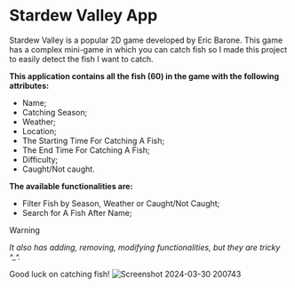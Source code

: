 # Stardew Valley App

Stardew Valley is a popular 2D game developed by Eric Barone.
This game has a complex mini-game in which you can catch fish so I made this project to easily detect the fish I want to catch.

**This application contains all the fish (60) in the game with the following attributes:**
- Name;
- Catching Season;
- Weather;
- Location;
- The Starting Time For Catching A Fish;
- The End Time For Catching A Fish;
- Difficulty;
- Caught/Not caught.

**The available functionalities are:**
- Filter Fish by Season, Weather or Caught/Not Caught;
- Search for A Fish After Name;
> [!WARNING]
> *It also has adding, removing, modifying functionalities, but they are tricky ^_^.*

Good luck on catching fish!
![Screenshot 2024-03-30 200743](https://github.com/Razvanix445/StardewValleyFishQT/assets/123154899/0bd83ea1-5939-4551-aff6-a7aea2aba04c)
